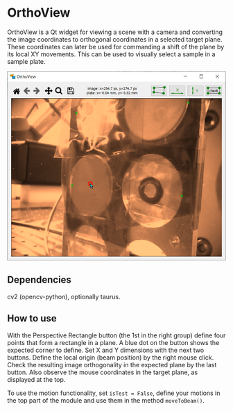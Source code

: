OrthoView
=========

OrthoView is a Qt widget for viewing a scene with a camera and converting the
image coordinates to orthogonal coordinates in a selected target plane. These
coordinates can later be used for commanding a shift of the plane by its local
XY movements. This can be used to visually select a sample in a sample plate.

<p align="center">
  <img src="_images/OrthoView_ani.gif " width=600 />
</p>

Dependencies
------------

cv2 (opencv-python), optionally taurus.

How to use
----------

With the Perspective Rectangle button (the 1st in the right group) define four
points that form a rectangle in a plane. A blue dot on the button shows the
expected corner to define. Set X and Y dimensions with the next two buttons.
Define the local origin (beam position) by the right mouse click. Check the
resulting image orthogonality in the expected plane by the last button. Also
observe the mouse coordinates in the target plane, as displayed at the top.

To use the motion functionality, set `isTest = False`, define your motions in
the top part of the module and use them in the method `moveToBeam()`.

